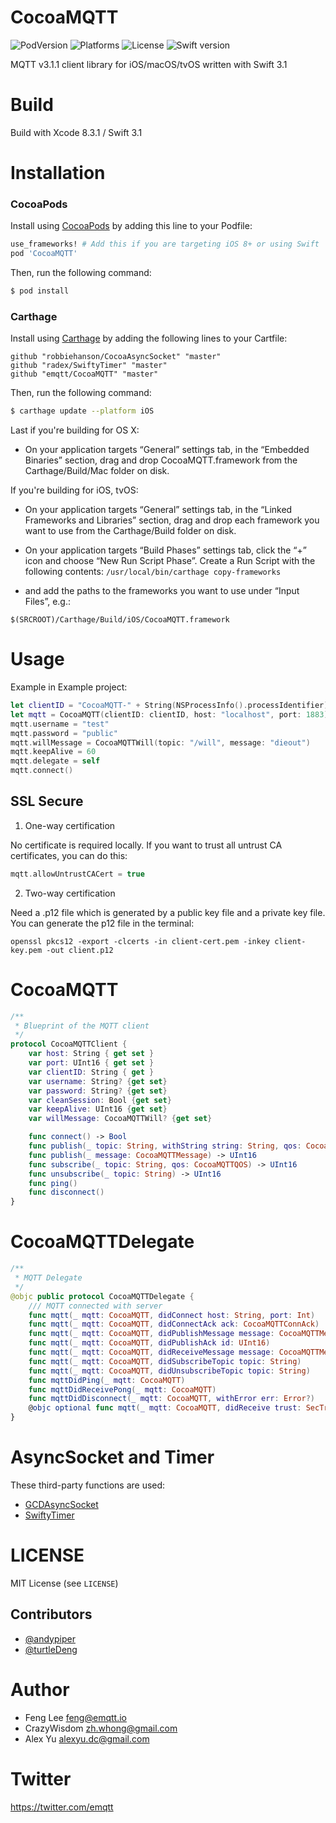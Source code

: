CocoaMQTT
=========
![PodVersion](https://img.shields.io/cocoapods/v/CocoaMQTT.svg)
![Platforms](https://img.shields.io/cocoapods/p/CocoaMQTT.svg)
![License](https://img.shields.io/cocoapods/l/BadgeSwift.svg?style=flat)
![Swift version](https://img.shields.io/badge/swift-3.1-orange.svg)

MQTT v3.1.1 client library for iOS/macOS/tvOS  written with Swift 3.1


Build
=====

Build with Xcode 8.3.1 / Swift 3.1


Installation
=====
### CocoaPods
Install using [CocoaPods](http://cocoapods.org) by adding this line to your Podfile:

````ruby
use_frameworks! # Add this if you are targeting iOS 8+ or using Swift
pod 'CocoaMQTT'  
````
Then, run the following command:

```bash
$ pod install
```

### Carthage
Install using [Carthage](https://github.com/Carthage/Carthage) by adding the following lines to your Cartfile:

````
github "robbiehanson/CocoaAsyncSocket" "master"
github "radex/SwiftyTimer" "master"
github "emqtt/CocoaMQTT" "master"
````
Then, run the following command:

```bash
$ carthage update --platform iOS
```
Last if you're building for OS X:

- On your application targets “General” settings tab, in the “Embedded Binaries” section, drag and drop CocoaMQTT.framework from the Carthage/Build/Mac folder on disk.

If you're building for iOS, tvOS:

- On your application targets “General” settings tab, in the “Linked Frameworks and Libraries” section, drag and drop each framework you want to use from the Carthage/Build folder on disk.

- On your application targets “Build Phases” settings tab, click the “+” icon and choose “New Run Script Phase”. Create a Run Script with the following contents: 
`/usr/local/bin/carthage copy-frameworks`

- and add the paths to the frameworks you want to use under “Input Files”, e.g.:
```
$(SRCROOT)/Carthage/Build/iOS/CocoaMQTT.framework
```


Usage
=====

Example in Example project:

```swift
let clientID = "CocoaMQTT-" + String(NSProcessInfo().processIdentifier)
let mqtt = CocoaMQTT(clientID: clientID, host: "localhost", port: 1883)
mqtt.username = "test"
mqtt.password = "public"
mqtt.willMessage = CocoaMQTTWill(topic: "/will", message: "dieout")
mqtt.keepAlive = 60
mqtt.delegate = self
mqtt.connect()

```

## SSL Secure

1. One-way certification

No certificate is required locally.
If you want to trust all untrust CA certificates, you can do this:

```swift
mqtt.allowUntrustCACert = true
```

2. Two-way certification

Need a .p12 file which is generated by a public key file and a private key file. You can generate the p12 file in the terminal:

```
openssl pkcs12 -export -clcerts -in client-cert.pem -inkey client-key.pem -out client.p12
```



CocoaMQTT
==========

```swift
/**
 * Blueprint of the MQTT client
 */
protocol CocoaMQTTClient {
    var host: String { get set }
    var port: UInt16 { get set }
    var clientID: String { get }
    var username: String? {get set}
    var password: String? {get set}
    var cleanSession: Bool {get set}
    var keepAlive: UInt16 {get set}
    var willMessage: CocoaMQTTWill? {get set}

    func connect() -> Bool
    func publish(_ topic: String, withString string: String, qos: CocoaMQTTQOS, retained: Bool, dup: Bool) -> UInt16
    func publish(_ message: CocoaMQTTMessage) -> UInt16
    func subscribe(_ topic: String, qos: CocoaMQTTQOS) -> UInt16
    func unsubscribe(_ topic: String) -> UInt16
    func ping()
    func disconnect()
}
```


CocoaMQTTDelegate
=================

```swift
/**
 * MQTT Delegate
 */
@objc public protocol CocoaMQTTDelegate {
    /// MQTT connected with server
    func mqtt(_ mqtt: CocoaMQTT, didConnect host: String, port: Int)
    func mqtt(_ mqtt: CocoaMQTT, didConnectAck ack: CocoaMQTTConnAck)
    func mqtt(_ mqtt: CocoaMQTT, didPublishMessage message: CocoaMQTTMessage, id: UInt16)
    func mqtt(_ mqtt: CocoaMQTT, didPublishAck id: UInt16)
    func mqtt(_ mqtt: CocoaMQTT, didReceiveMessage message: CocoaMQTTMessage, id: UInt16 )
    func mqtt(_ mqtt: CocoaMQTT, didSubscribeTopic topic: String)
    func mqtt(_ mqtt: CocoaMQTT, didUnsubscribeTopic topic: String)
    func mqttDidPing(_ mqtt: CocoaMQTT)
    func mqttDidReceivePong(_ mqtt: CocoaMQTT)
    func mqttDidDisconnect(_ mqtt: CocoaMQTT, withError err: Error?)
    @objc optional func mqtt(_ mqtt: CocoaMQTT, didReceive trust: SecTrust, completionHandler: @escaping (Bool) -> Void)
}
```


AsyncSocket and Timer
=====================

These third-party functions are used:

* [GCDAsyncSocket](https://github.com/robbiehanson/CocoaAsyncSocket)
* [SwiftyTimer](https://github.com/radex/SwiftyTimer)


LICENSE
=======

MIT License (see `LICENSE`)

## Contributors

* [@andypiper](https://github.com/andypiper)
* [@turtleDeng](https://github.com/turtleDeng)


Author
======

- Feng Lee <feng@emqtt.io>
- CrazyWisdom <zh.whong@gmail.com>
- Alex Yu <alexyu.dc@gmail.com>


Twitter
======

https://twitter.com/emqtt


